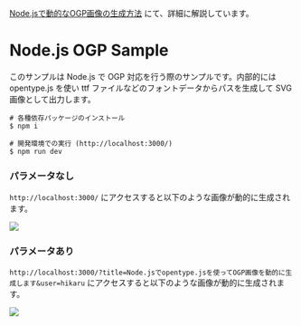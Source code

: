 [Node.jsで動的なOGP画像の生成方法](https://std9.jp/articles/01fz9fve2cykj764xqqtbrc1dt/) にて、詳細に解説しています。

# Node.js OGP Sample

このサンプルは Node.js で OGP 対応を行う際のサンプルです。内部的には opentype.js を使い ttf ファイルなどのフォントデータからパスを生成して SVG 画像として出力します。

```shell
# 各種依存パッケージのインストール
$ npm i

# 開発環境での実行 (http://localhost:3000/)
$ npm run dev
```

### パラメータなし

`http://localhost:3000/` にアクセスすると以下のような画像が動的に生成されます。

![](https://std9.jp/contents/tech/nodejs/ogp/1.png)

### パラメータあり

`http://localhost:3000/?title=Node.jsでopentype.jsを使ってOGP画像を動的に生成します&user=hikaru` にアクセスすると以下のような画像が動的に生成されます。

![](https://std9.jp/contents/tech/nodejs/ogp/2.png)
